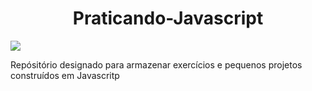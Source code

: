 <h1 style="text-align: center;">Praticando-Javascript</h1>

<img src="https://github.com/PedroPadilhaPortella/Praticando-Javascript/blob/master/.github/logo.png" height="" width="" style="text-align: center;"> 

<p>Repósitório designado para armazenar exercícios e pequenos projetos construídos em Javascritp</p>
